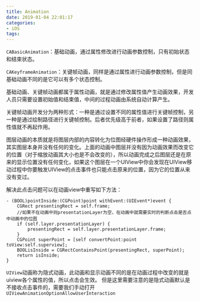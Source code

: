 ```yaml
---
title: Animation
date: 2019-01-04 22:01:17
categories:
- iOS
tags:
---
```

`CABasicAnimation`：基础动画，通过属性修改进行动画参数控制，只有初始状态和结束状态。

`CAKeyframeAnimation`：关键帧动画，同样是通过属性进行动画参数控制，但是同基础动画不同的是它可以有多个状态控制。

基础动画、关键帧动画都属于属性动画，就是通过修改属性值产生动画效果，开发人员只需要设置初始值和结束值，中间的过程动画由系统自动计算产生。

关键帧动画开发分为两种形式：一种是通过设置不同的属性值进行关键帧控制，另一种是通过绘制路径进行关键帧控制。后者优先级高于前者，如果设置了路径则属性值就不再起作用。

图层动画的本质就是将图层内部的内容转化为位图经硬件操作形成一种动画效果，其实图层本身并没有任何的变化。上面的动画中图层并没有因为动画效果而改变它的位置（对于缩放动画其大小也是不会改变的），所以动画完成之后图层还是在原来的显示位置没有任何变化，如果这个图层在一个UIView中你会发现在UIView移动过程中你要触发UIView的点击事件也只能点击原来的位置，因为它的位置从来没有变过。

解决此点击问题可以在动画view中重写如下方法：
```
- (BOOL)pointInside:(CGPoint)point withEvent:(UIEvent*)event {
    CGRect presentingRect = self.frame;
    //如果不在动画中则presentationLayer为空，在动画中就需要实时的判断点击是否点中动画中的位图
    if (self.layer.presentationLayer) {
        presentingRect = self.layer.presentationLayer.frame;
    }
    CGPoint superPoint = [self convertPoint:point toView:self.superview];
    BOOLisInside = CGRectContainsPoint(presentingRect, superPoint);
    return isInside;
}
```

`UIView`动画称为隐式动画，此动画和显示动画不同的是在动画过程中改变的就是uiview各个属性的值，所以点击会生效。
 但是这里需要注意的是隐式动画默认是不接收点击事件的，需要我们手动打开
 `UIViewAnimationOptionAllowUserInteraction` 